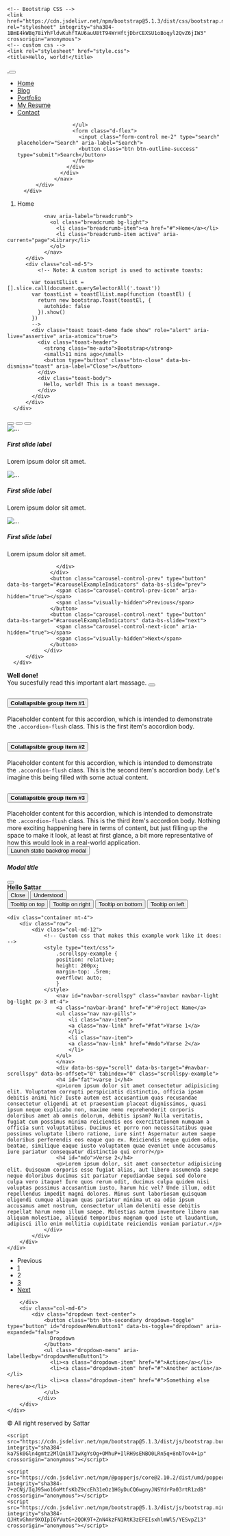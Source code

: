 <!doctype html>
<html lang="en">
  <head>
    <!-- Required meta tags -->
    <meta charset="utf-8">
    <meta name="viewport" content="width=device-width, initial-scale=1">

    <!-- Bootstrap CSS -->
    <link href="https://cdn.jsdelivr.net/npm/bootstrap@5.1.3/dist/css/bootstrap.min.css" rel="stylesheet" integrity="sha384-1BmE4kWBq78iYhFldvKuhfTAU6auU8tT94WrHftjDbrCEXSU1oBoqyl2QvZ6jIW3" crossorigin="anonymous">
    <!-- custom css -->
    <link rel="stylesheet" href="style.css">
    <title>Hello, world!</title>
</head>
<body>
    <!-- navbar -->
    <div class="container-fluid">
      <div class="row">
          <div class="col-md-12">
              <nav class="navbar navbar-expand-lg navbar-light heads ">
                  <div class="container-fluid wwww">
                    <a class="navbar-brand" href="#">
                        <img src="https://i.ibb.co/YpCwBCq/92-925298-blue-atom-transparent-background-uc-leads-clipart-removebg-preview.png" alt="">
                    </a>
                    <button class="navbar-toggler" type="button" data-bs-toggle="collapse" data-bs-target="#navbarSupportedContent" aria-controls="navbarSupportedContent" aria-expanded="false" aria-label="Toggle navigation">
                      <span class="navbar-toggler-icon"></span>
                    </button>
                    <div class="collapse navbar-collapse" id="navbarSupportedContent">
                      <ul class="navbar-nav me-auto mb-2 mb-lg-0">
                        <li class="nav-item">
                          <a class="nav-link active" aria-current="page" href="#">Home</a>
                        </li>
                        <li class="nav-item">
                          <a class="nav-link" href="#">Blog</a>
                        </li>
                        <li class="nav-item">
                          <a class="nav-link" href="#">Portfolio</a>
                        </li>
                        <li class="nav-item">
                          <a class="nav-link" href="#">My Resume</a>
                        </li>
                        <li class="nav-item">
                          <a class="nav-link" href="#">Contact</a>
                        </li>
                        
                      </ul>
                      <form class="d-flex">
                        <input class="form-control me-2" type="search" placeholder="Search" aria-label="Search">
                        <button class="btn btn-outline-success" type="submit">Search</button>
                      </form>
                    </div>
                  </div>
                </nav>
          </div>
      </div>
  </div>
  <!-- breadcrumb-section -->
  <div class="container mt-4">
      <div class="row">
          <div class="col-md-7">
              <nav aria-label="breadcrumb">
                  <ol class="breadcrumb mt-3 bg-light">
                    <li class="breadcrumb-item active" aria-current="page">Home</li>
                  </ol>
                </nav>
                
                <nav aria-label="breadcrumb">
                  <ol class="breadcrumb bg-light">
                    <li class="breadcrumb-item"><a href="#">Home</a></li>
                    <li class="breadcrumb-item active" aria-current="page">Library</li>
                  </ol>
                </nav>
          </div>
          <div class="col-md-5">
              <!-- Note: A custom script is used to activate toasts:

            var toastElList = [].slice.call(document.querySelectorAll('.toast'))
            var toastList = toastElList.map(function (toastEl) {
              return new bootstrap.Toast(toastEl, {
                autohide: false
              }).show()
            })
            -->
            <div class="toast toast-demo fade show" role="alert" aria-live="assertive" aria-atomic="true">
              <div class="toast-header">
                <strong class="me-auto">Bootstrap</strong>
                <small>11 mins ago</small>
                <button type="button" class="btn-close" data-bs-dismiss="toast" aria-label="Close"></button>
              </div>
              <div class="toast-body">
                Hello, world! This is a toast message.
              </div>
            </div>
          </div>
      </div>
  </div>
  <!-- carousel-section -->
  <div class="container-fluid mt-4">
      <div class="row">
          <div class="col-md-12">
              <div id="carouselExampleIndicators" class="carousel slide" data-bs-ride="carousel">
                  <div class="carousel-indicators">
                    <button type="button" data-bs-target="#carouselExampleIndicators" data-bs-slide-to="0" class="active" aria-current="true" aria-label="Slide 1"></button>
                    <button type="button" data-bs-target="#carouselExampleIndicators" data-bs-slide-to="1" aria-label="Slide 2"></button>
                    <button type="button" data-bs-target="#carouselExampleIndicators" data-bs-slide-to="2" aria-label="Slide 3"></button>
                  </div>
                  <div class="carousel-inner">
                    <div class="carousel-item active">
                      <img src="https://i.ibb.co/synfwJ7/workplace-with-smartphone-laptop-black-table-top-view-copyspace-background-144627-24860.jpg" class="d-block w-100" alt="...">
                      <div class="carousel-caption d-none d-md-block">
                          <h5>First slide label</h5>
                          <p>Lorem ipsum dolor sit amet.</p>
                      </div>
                    </div>
                    <div class="carousel-item">
                      <img src="https://i.ibb.co/synfwJ7/workplace-with-smartphone-laptop-black-table-top-view-copyspace-background-144627-24860.jpg" class="d-block w-100" alt="...">
                      <div class="carousel-caption d-none d-md-block">
                          <h5>First slide label</h5>
                          <p>Lorem ipsum dolor sit amet.</p>
                      </div>
                    </div>
                    <div class="carousel-item">
                      <img src="https://i.ibb.co/synfwJ7/workplace-with-smartphone-laptop-black-table-top-view-copyspace-background-144627-24860.jpg" class="d-block w-100" alt="...">
                      <div class="carousel-caption d-none d-md-block">
                          <h5>First slide label</h5>
                          <p>Lorem ipsum dolor sit amet.</p>
                      </div>

                    </div>
                  </div>
                  <button class="carousel-control-prev" type="button" data-bs-target="#carouselExampleIndicators" data-bs-slide="prev">
                    <span class="carousel-control-prev-icon" aria-hidden="true"></span>
                    <span class="visually-hidden">Previous</span>
                  </button>
                  <button class="carousel-control-next" type="button" data-bs-target="#carouselExampleIndicators" data-bs-slide="next">
                    <span class="carousel-control-next-icon" aria-hidden="true"></span>
                    <span class="visually-hidden">Next</span>
                  </button>
                </div>
          </div>
      </div>
  </div>
  <!-- alart-section -->
  <div class="container">
      <div class="row">
          <div class="col-md-12">
              <div class="alert alert-info alert-dismissible fade show mt-3" role="alert">
                  <strong>Well done!</strong> <br> You sucesfully read this important alart massage.
                  <button type="button" class="btn-close" data-bs-dismiss="alert" aria-label="Close"></button>
                </div>
          </div>
      </div>
  </div>
  <!-- progress-section -->
  <div class="container">
      <div class="row">
          <div class="col-md-6">
              <div class="progress mt-3">
                  <div class="progress-bar progress-bar-striped" role="progressbar" style="width: 10%" aria-valuenow="10" aria-valuemin="0" aria-valuemax="100"></div>
                </div>
                <div class="progress mt-3">
                  <div class="progress-bar progress-bar-striped bg-success" role="progressbar" style="width: 25%" aria-valuenow="25" aria-valuemin="0" aria-valuemax="100"></div>
                </div>
                <div class="progress mt-3">
                  <div class="progress-bar progress-bar-striped bg-info" role="progressbar" style="width: 50%" aria-valuenow="50" aria-valuemin="0" aria-valuemax="100"></div>
                </div>
                <div class="progress mt-3">
                  <div class="progress-bar progress-bar-striped bg-warning" role="progressbar" style="width: 75%" aria-valuenow="75" aria-valuemin="0" aria-valuemax="100"></div>
                </div>
                <div class="progress mt-3">
                  <div class="progress-bar progress-bar-striped bg-danger" role="progressbar" style="width: 100%" aria-valuenow="100" aria-valuemin="0" aria-valuemax="100"></div>
                </div>
          </div>
          <div class="col-md-6">
              <div class="accordion accordion-flush" id="accordionFlushExample">
                  <div class="accordion-item">
                    <h2 class="accordion-header" id="flush-headingOne">
                      <button class="accordion-button collapsed" type="button" data-bs-toggle="collapse" data-bs-target="#flush-collapseOne" aria-expanded="false" aria-controls="flush-collapseOne">
                        <div class="text-primary">
                          <strong>Colallapsible group item #1</strong>
                        </div>
                      </button>
                    </h2>
                    <div id="flush-collapseOne" class="accordion-collapse collapse" aria-labelledby="flush-headingOne" data-bs-parent="#accordionFlushExample">
                      <div class="accordion-body">Placeholder content for this accordion, which is intended to demonstrate the <code>.accordion-flush</code> class. This is the first item's accordion body.</div>
                    </div>
                  </div>
                  <div class="accordion-item">
                    <h2 class="accordion-header" id="flush-headingTwo">
                      <button class="accordion-button collapsed" type="button" data-bs-toggle="collapse" data-bs-target="#flush-collapseTwo" aria-expanded="false" aria-controls="flush-collapseTwo">
                          <div class="text-primary">
                              <strong>Colallapsible group item #2</strong>
                            </div>
                      </button>
                    </h2>
                    <div id="flush-collapseTwo" class="accordion-collapse collapse" aria-labelledby="flush-headingTwo" data-bs-parent="#accordionFlushExample">
                      <div class="accordion-body">Placeholder content for this accordion, which is intended to demonstrate the <code>.accordion-flush</code> class. This is the second item's accordion body. Let's imagine this being filled with some actual content.</div>
                    </div>
                  </div>
                  <div class="accordion-item">
                    <h2 class="accordion-header" id="flush-headingThree">
                      <button class="accordion-button collapsed" type="button" data-bs-toggle="collapse" data-bs-target="#flush-collapseThree" aria-expanded="false" aria-controls="flush-collapseThree">
                          <div class="text-primary">
                              <strong>Colallapsible group item #3</strong>
                            </div>
                      </button>
                    </h2>
                    <div id="flush-collapseThree" class="accordion-collapse collapse" aria-labelledby="flush-headingThree" data-bs-parent="#accordionFlushExample">
                      <div class="accordion-body">Placeholder content for this accordion, which is intended to demonstrate the <code>.accordion-flush</code> class. This is the third item's accordion body. Nothing more exciting happening here in terms of content, but just filling up the space to make it look, at least at first glance, a bit more representative of how this would look in a real-world application.</div>
                    </div>
                  </div>
                </div>
          </div>
      </div>
  </div>
  <!-- modal-section -->
  <div class="container mt-4">
      <div class="row">
          <div class="col-md-5">
              <!-- Button trigger modal -->
<button type="button" class="btn btn-primary" data-bs-toggle="modal" data-bs-target="#staticBackdrop">
  Launch static backdrop modal
</button>

<!-- Modal -->
<div class="modal fade" id="staticBackdrop" data-bs-backdrop="static" data-bs-keyboard="false" tabindex="-1" aria-labelledby="staticBackdropLabel" aria-hidden="true">
  <div class="modal-dialog">
    <div class="modal-content">
      <div class="modal-header">
        <h5 class="modal-title" id="staticBackdropLabel">Modal title</h5>
        <button type="button" class="btn-close" data-bs-dismiss="modal" aria-label="Close"></button>
      </div>
      <div class="modal-body">
       <strong>Hello Sattar</strong>
      </div>
      <div class="modal-footer">
        <button type="button" class="btn btn-secondary" data-bs-dismiss="modal">Close</button>
        <button type="button" class="btn btn-primary">Understood</button>
      </div>
    </div>
  </div>
</div>
          </div>
          <div class="col-md-7">
              <button type="button" class="btn btn-secondary" data-bs-toggle="tooltip" data-bs-placement="top" title="Tooltip on top">
                  Tooltip on top
                </button>
                <button type="button" class="btn btn-secondary" data-bs-toggle="tooltip" data-bs-placement="right" title="Tooltip on right">
                  Tooltip on right
                </button>
                <button type="button" class="btn btn-secondary" data-bs-toggle="tooltip" data-bs-placement="bottom" title="Tooltip on bottom">
                  Tooltip on bottom
                </button>
                <button type="button" class="btn btn-secondary" data-bs-toggle="tooltip" data-bs-placement="left" title="Tooltip on left">
                  Tooltip on left
                </button>
          </div>
      </div>
  </div>
    <!-- scro -->

    <div class="container mt-4">
        <div class="row">
            <div class="col-md-12">
                <!-- Custom css that makes this example work like it does: -->
                <style type="text/css">
                    .scrollspy-example {
                    position: relative;
                    height: 200px;
                    margin-top: .5rem;
                    overflow: auto;
                    }
                </style>
                    <nav id="navbar-scrollspy" class="navbar navbar-light bg-light px-3 mt-4">
                    <a class="navbar-brand" href="#">Project Name</a>
                    <ul class="nav nav-pills">
                        <li class="nav-item">
                        <a class="nav-link" href="#fat">Varse 1</a>
                        </li>
                        <li class="nav-item">
                        <a class="nav-link" href="#mdo">Varse 2</a>
                        </li>
                    </ul>
                    </nav>
                    <div data-bs-spy="scroll" data-bs-target="#navbar-scrollspy" data-bs-offset="0" tabindex="0" class="scrollspy-example">
                    <h4 id="fat">varse 1</h4>
                    <p>Lorem ipsum dolor sit amet consectetur adipisicing elit. Voluptatem corrupti perspiciatis distinctio, officia ipsam debitis animi hic? Iusto autem est accusantium quas recusandae consectetur eligendi at et praesentium placeat dignissimos, quasi ipsum neque explicabo non, maxime nemo reprehenderit corporis doloribus amet ab omnis dolorum, debitis ipsam? Nulla veritatis, fugiat cum possimus minima reiciendis eos exercitationem numquam a officia sunt voluptatibus. Ducimus et porro non necessitatibus quae possimus voluptate libero ratione, iure sint! Aspernatur autem saepe doloribus perferendis eos eaque quo ex. Reiciendis neque quidem odio, beatae, similique eaque iusto voluptatem quae eveniet unde accusamus iure pariatur consequatur distinctio qui error?</p>
                    <h4 id="mdo">Verse 2</h4>
                    <p>Lorem ipsum dolor, sit amet consectetur adipisicing elit. Quisquam corporis esse fugiat alias, aut libero assumenda saepe neque doloribus ducimus sit pariatur repudiandae sequi sed dolore culpa vero itaque! Iure quos rerum odit, ducimus culpa quidem nisi voluptas possimus accusantium iusto, harum hic vel? Unde illum, odit repellendus impedit magni dolores. Minus sunt laboriosam quisquam eligendi cumque aliquam quas pariatur minima ut ea odio ipsum accusamus amet nostrum, consectetur ullam deleniti esse debitis repellat harum nemo illum saepe. Molestias autem inventore libero nam aliquam molestiae, aliquid temporibus magnam quod iste ut laudantium, adipisci illo enim mollitia cupiditate reiciendis veniam pariatur.</p>
                </div>
            </div>
        </div>
    </div>

<!-- pargenation -->
<div class="container">
    <div class="row">
        <div class="col-md-6">
            <div class="sattar">
                <nav aria-label="..." >
                    <ul class="pagination ">
                        <li class="page-item disabled">
                            <span class="page-link">Previous</span>
                        </li>
                        <li class="page-item"><a class="page-link" href="#">1</a></li>
                        <li class="page-item active" aria-current="page">
                            <span class="page-link">2</span>
                        </li>
                        <li class="page-item"><a class="page-link" href="#">3</a></li>
                        <li class="page-item">
                            <a class="page-link" href="#">Next</a>
                        </li>
                    </ul>
              </nav>
            </div>

        </div>
        <div class="col-md-6">
            <div class="dropdown text-center">
                <button class="btn btn-secondary dropdown-toggle" type="button" id="dropdownMenuButton1" data-bs-toggle="dropdown" aria-expanded="false">
                  Dropdown
                </button>
                <ul class="dropdown-menu" aria-labelledby="dropdownMenuButton1">
                  <li><a class="dropdown-item" href="#">Action</a></li>
                  <li><a class="dropdown-item" href="#">Another action</a></li>
                  <li><a class="dropdown-item" href="#">Something else here</a></li>
                </ul>
              </div>
        </div>
    </div>
</div>
<!-- footer -->

<div class="footer bg-info p-3">
    <p class="text-center h5 text-white">&copy; All right reserved by Sattar</p>
</div>


 <!-- Option 1: Bootstrap Bundle with Popper -->
    <script src="https://cdn.jsdelivr.net/npm/bootstrap@5.1.3/dist/js/bootstrap.bundle.min.js" integrity="sha384-ka7Sk0Gln4gmtz2MlQnikT1wXgYsOg+OMhuP+IlRH9sENBO0LRn5q+8nbTov4+1p" crossorigin="anonymous"></script>

    <script src="https://cdn.jsdelivr.net/npm/@popperjs/core@2.10.2/dist/umd/popper.min.js" integrity="sha384-7+zCNj/IqJ95wo16oMtfsKbZ9ccEh31eOz1HGyDuCQ6wgnyJNSYdrPa03rtR1zdB" crossorigin="anonymous"></script>
    <script src="https://cdn.jsdelivr.net/npm/bootstrap@5.1.3/dist/js/bootstrap.min.js" integrity="sha384-QJHtvGhmr9XOIpI6YVutG+2QOK9T+ZnN4kzFN1RtK3zEFEIsxhlmWl5/YESvpZ13" crossorigin="anonymous"></script>
   <script>
     var tooltipTriggerList = [].slice.call(document.querySelectorAll('[data-bs-toggle="tooltip"]'))
var tooltipList = tooltipTriggerList.map(function (tooltipTriggerEl) {
  return new bootstrap.Tooltip(tooltipTriggerEl)
})
   </script>
  </body>
</html>
